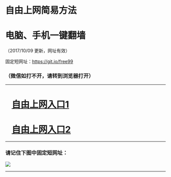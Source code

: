 ﻿# 自由上网简易方法

# 电脑、手机一键翻墙

（2017/10/09 更新，网址有效）

固定短网址：https://git.io/free99

### （微信如打不开，请转到浏览器打开）


***





# &nbsp;&nbsp; <a href="http://ft1871916031.fwq-tz-1001.info/fwqtz01.html?t=100900118025 " target="_blank">自由上网入口1</a>
# &nbsp;&nbsp; <a href="http://ft1569117529.fwq-tz-1002.info/fwqtz02.html?t=10090014333 " target="_blank">自由上网入口2</a>
***

### 请记住下图中固定短网址：

<img src="https://s3-us-west-2.amazonaws.com/fwq-1001/yjfq-20170905okok.png" /> 


***

